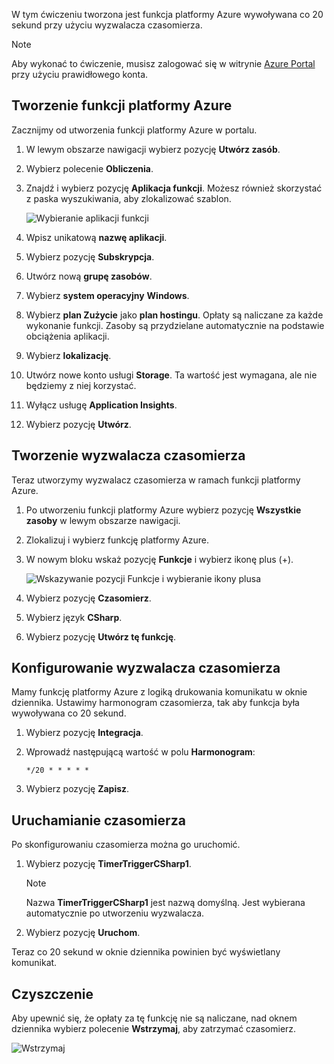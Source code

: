 W tym ćwiczeniu tworzona jest funkcja platformy Azure wywoływana co 20 sekund przy użyciu wyzwalacza czasomierza.

> [!NOTE] 
> Aby wykonać to ćwiczenie, musisz zalogować się w witrynie [Azure Portal](https://portal.azure.com/) przy użyciu prawidłowego konta.

## <a name="create-an-azure-function"></a>Tworzenie funkcji platformy Azure

Zacznijmy od utworzenia funkcji platformy Azure w portalu.

1. W lewym obszarze nawigacji wybierz pozycję **Utwórz zasób**.

1. Wybierz polecenie **Obliczenia**.

1. Znajdź i wybierz pozycję **Aplikacja funkcji**. Możesz również skorzystać z paska wyszukiwania, aby zlokalizować szablon.

    ![Wybieranie aplikacji funkcji](../media/4-click-function-app.png)

1. Wpisz unikatową **nazwę aplikacji**.

1. Wybierz pozycję **Subskrypcja**.

1. Utwórz nową **grupę zasobów**.

1. Wybierz **system operacyjny** **Windows**.

1. Wybierz **plan Zużycie** jako **plan hostingu**. Opłaty są naliczane za każde wykonanie funkcji. Zasoby są przydzielane automatycznie na podstawie obciążenia aplikacji.

1. Wybierz **lokalizację**.

1. Utwórz nowe konto usługi **Storage**. Ta wartość jest wymagana, ale nie będziemy z niej korzystać.

1. Wyłącz usługę **Application Insights**.

1. Wybierz pozycję **Utwórz**.

## <a name="create-a-timer-trigger"></a>Tworzenie wyzwalacza czasomierza

Teraz utworzymy wyzwalacz czasomierza w ramach funkcji platformy Azure.

1. Po utworzeniu funkcji platformy Azure wybierz pozycję **Wszystkie zasoby** w lewym obszarze nawigacji.

1. Zlokalizuj i wybierz funkcję platformy Azure.

1. W nowym bloku wskaż pozycję **Funkcje** i wybierz ikonę plus (+).

    ![Wskazywanie pozycji Funkcje i wybieranie ikony plusa](../media/4-hover-function.png)

1. Wybierz pozycję **Czasomierz**.

1. Wybierz język **CSharp**.

1. Wybierz pozycję **Utwórz tę funkcję**.

## <a name="configure-the-timer-trigger"></a>Konfigurowanie wyzwalacza czasomierza

Mamy funkcję platformy Azure z logiką drukowania komunikatu w oknie dziennika. Ustawimy harmonogram czasomierza, tak aby funkcja była wywoływana co 20 sekund.

1. Wybierz pozycję **Integracja**.

1. Wprowadź następującą wartość w polu **Harmonogram**:

    ```
    */20 * * * * *
    ```

1. Wybierz pozycję **Zapisz**.

## <a name="start-the-timer"></a>Uruchamianie czasomierza

Po skonfigurowaniu czasomierza można go uruchomić.

1. Wybierz pozycję **TimerTriggerCSharp1**. 

    > [!NOTE]
    > Nazwa **TimerTriggerCSharp1** jest nazwą domyślną. Jest wybierana automatycznie po utworzeniu wyzwalacza.

1. Wybierz pozycję **Uruchom**. 

Teraz co 20 sekund w oknie dziennika powinien być wyświetlany komunikat.

## <a name="clean-up"></a>Czyszczenie

Aby upewnić się, że opłaty za tę funkcję nie są naliczane, nad oknem dziennika wybierz polecenie **Wstrzymaj**, aby zatrzymać czasomierz.

![Wstrzymaj](../media/4-pause-timer.png)


